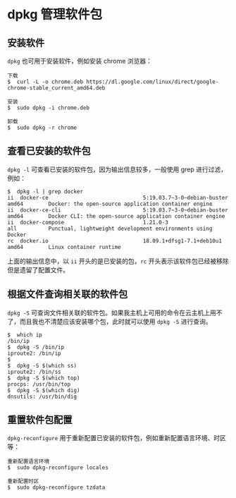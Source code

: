 # dpkg 管理软件包

## 安装软件

`dpkg` 也可用于安装软件，例如安装 chrome 浏览器：

``` shell-session
下载
$  curl -L -o chrome.deb https://dl.google.com/linux/direct/google-chrome-stable_current_amd64.deb

安装
$  sudo dpkg -i chrome.deb

卸载
$  sudo dpkg -r chrome
```

## 查看已安装的软件包

`dpkg -l` 可查看已安装的软件包，因为输出信息较多，一般使用 grep 进行过滤，例如：

``` shell-session
$  dpkg -l | grep docker
ii  docker-ce                              5:19.03.7~3-0~debian-buster                  amd64        Docker: the open-source application container engine
ii  docker-ce-cli                          5:19.03.7~3-0~debian-buster                  amd64        Docker CLI: the open-source application container engine
ii  docker-compose                         1.21.0-3                                     all          Punctual, lightweight development environments using Docker
rc  docker.io                              18.09.1+dfsg1-7.1+deb10u1                    amd64        Linux container runtime
```

上面的输出信息中，以 `ii` 开头的是已安装的包，`rc` 开头表示该软件包已经被移除但是遗留了配置文件。

## 根据文件查询相关联的软件包

`dpkg -S` 可查询文件相关联的软件包。如果我主机上可用的命令在云主机上用不了，而且我也不清楚应该安装哪个包，此时就可以使用 `dpkg -S` 进行查询。

``` shell-session
$  which ip
/bin/ip
$  dpkg -S /bin/ip
iproute2: /bin/ip
$  
$  dpkg -S $(which ss)
iproute2: /bin/ss
$  dpkg -S $(which top)
procps: /usr/bin/top
$  dpkg -S $(which dig)
dnsutils: /usr/bin/dig
```

## 重置软件包配置

`dpkg-reconfigure` 用于重新配置已安装的软件包，例如重新配置语言环境、时区等：

``` shell
重新配置语言环境
$  sudo dpkg-reconfigure locales

重新配置时区
$  sudo dpkg-reconfigure tzdata
```